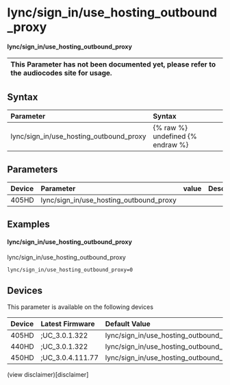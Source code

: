 ﻿---
description: lync/sign_in/use_hosting_outbound_proxy
search:
    keywords: ['lync','sign_in','use_hosting_outbound_proxy']
---

# lync/sign_in/use_hosting_outbound_proxy

#### lync/sign_in/use_hosting_outbound_proxy


| This Parameter has not been documented yet, please refer to the audiocodes site for usage.  |
| :--- |

## Syntax
| Parameter | Syntax |
| :--- | :--- |
|lync/sign_in/use_hosting_outbound_proxy | {% raw %} undefined {% endraw %} |

## Parameters
|Device|Parameter|value|Description|
|:---|:---|:---|:---|
| 405HD | lync/sign_in/use_hosting_outbound_proxy |  |  |

## Examples
#### lync/sign_in/use_hosting_outbound_proxy

lync/sign_in/use_hosting_outbound_proxy

```
lync/sign_in/use_hosting_outbound_proxy=0
```

## Devices
This parameter is available on the following devices

| Device | Latest Firmware | Default Value |
|:---|:---|:---|
| 405HD | ;UC_3.0.1.322 | lync/sign_in/use_hosting_outbound_proxy=0 
| 440HD | ;UC_3.0.1.322 | lync/sign_in/use_hosting_outbound_proxy=0 
| 450HD | ;UC_3.0.4.111.77 | lync/sign_in/use_hosting_outbound_proxy=0 

(view disclaimer)[disclaimer]
